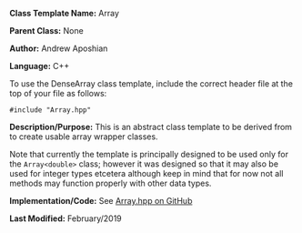 **Class Template Name:** Array<T>

**Parent Class:** None

**Author:** Andrew Aposhian

**Language:** C++

To use the DenseArray class template, include the correct header file at the top of your file as follows:
```
#include "Array.hpp"
```

**Description/Purpose:** This is an abstract class template to be derived from to create usable array wrapper classes.

Note that currently the template is principally designed to be used only for the `Array<double>` class; however it was designed so that it may also be used for integer types etcetera although keep in mind that for now not all methods may function properly with other data types.

**Implementation/Code:**
See [Array.hpp on GitHub](https://github.com/aposhiana/math5610/blob/master/src/lib/Array.hpp)

**Last Modified:** February/2019
